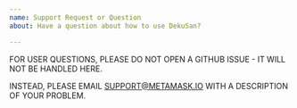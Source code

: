 ```yaml
---
name: Support Request or Question
about: Have a question about how to use DekuSan?

---
```


FOR USER QUESTIONS, PLEASE DO NOT OPEN A GITHUB ISSUE - IT WILL NOT BE HANDLED HERE.

INSTEAD, PLEASE EMAIL SUPPORT@METAMASK.IO WITH A DESCRIPTION OF YOUR PROBLEM.
